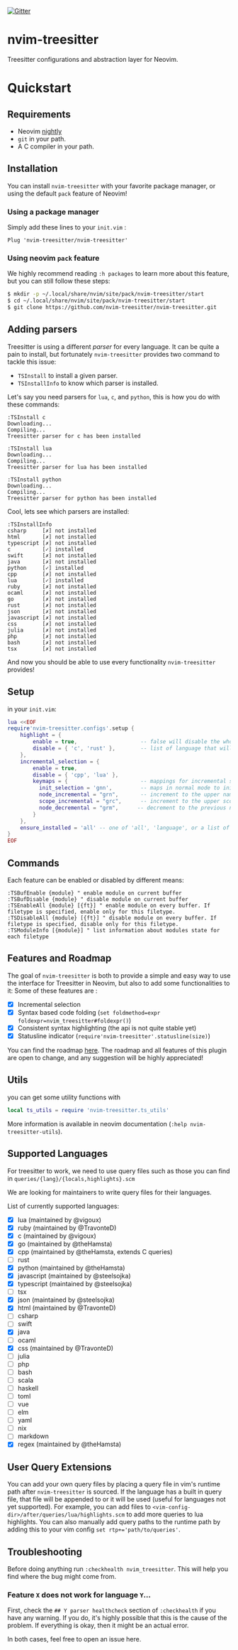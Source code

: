 [![Gitter](https://badges.gitter.im/nvim-treesitter/community.svg)](https://gitter.im/nvim-treesitter/community?utm_source=badge&utm_medium=badge&utm_campaign=pr-badge)
# nvim-treesitter
Treesitter configurations and abstraction layer for Neovim.

# Quickstart

## Requirements
  - Neovim [nightly](https://github.com/neovim/neovim#install-from-source)
  - `git` in your path.
  - A C compiler in your path.

## Installation

You can install `nvim-treesitter` with your favorite package manager, or using the default `pack` feature of Neovim!

### Using a package manager

Simply add these lines to your `init.vim` :
```vim
Plug 'nvim-treesitter/nvim-treesitter'
```

### Using neovim `pack` feature

We highly recommend reading `:h packages` to learn more about this feature, but you can still follow these steps:
```sh
$ mkdir -p ~/.local/share/nvim/site/pack/nvim-treesitter/start
$ cd ~/.local/share/nvim/site/pack/nvim-treesitter/start
$ git clone https://github.com/nvim-treesitter/nvim-treesitter.git
```

## Adding parsers

Treesitter is using a different _parser_ for every language. It can be quite a pain to install, but fortunately `nvim-treesitter` 
provides two command to tackle this issue:
  - `TSInstall` to install a given parser.
  - `TSInstallInfo` to know which parser is installed.

Let's say you need parsers for `lua`, `c`, and `python`, this is how you do with these commands:
```vim
:TSInstall c
Downloading...
Compiling...
Treesitter parser for c has been installed

:TSInstall lua
Downloading...
Compiling...
Treesitter parser for lua has been installed

:TSInstall python
Downloading...
Compiling...
Treesitter parser for python has been installed
```

Cool, lets see which parsers are installed:
```vim
:TSInstallInfo
csharp     [✗] not installed
html       [✗] not installed
typescript [✗] not installed
c          [✓] installed
swift      [✗] not installed
java       [✗] not installed
python     [✓] installed
cpp        [✗] not installed
lua        [✓] installed
ruby       [✗] not installed
ocaml      [✗] not installed
go         [✗] not installed
rust       [✗] not installed
json       [✗] not installed
javascript [✗] not installed
css        [✗] not installed
julia      [✗] not installed
php        [✗] not installed
bash       [✗] not installed
tsx        [✗] not installed
```

And now you should be able to use every functionality `nvim-treesitter` provides!

## Setup

in your `init.vim`:

```lua
lua <<EOF
require'nvim-treesitter.configs'.setup {
    highlight = {
        enable = true,                    -- false will disable the whole extension
        disable = { 'c', 'rust' },        -- list of language that will be disabled
    },
    incremental_selection = {
        enable = true,
        disable = { 'cpp', 'lua' },
        keymaps = {                       -- mappings for incremental selection (visual mappings)
          init_selection = 'gnn',         -- maps in normal mode to init the node/scope selection
          node_incremental = "grn",       -- increment to the upper named parent
          scope_incremental = "grc",      -- increment to the upper scope (as defined in locals.scm)
          node_decremental = "grm",      -- decrement to the previous node
        }
    },
    ensure_installed = 'all' -- one of 'all', 'language', or a list of languages
}
EOF
```

## Commands

Each feature can be enabled or disabled by different means:
```vim
:TSBufEnable {module} " enable module on current buffer
:TSBufDisable {module} " disable module on current buffer
:TSEnableAll {module} [{ft}] " enable module on every buffer. If filetype is specified, enable only for this filetype.
:TSDisableAll {module} [{ft}] " disable module on every buffer. If filetype is specified, disable only for this filetype.
:TSModuleInfo [{module}] " list information about modules state for each filetype
```

## Features and Roadmap

The goal of `nvim-treesitter` is both to provide a simple and easy way to use the interface for Treesitter in Neovim,
but also to add some functionalities to it:
Some of these features are :
  - [x] Incremental selection
  - [x] Syntax based code folding (`set foldmethod=expr foldexpr=nvim_treesitter#foldexpr()`)
  - [x] Consistent syntax highlighting (the api is not quite stable yet)
  - [x] Statusline indicator (`require'nvim-treesitter'.statusline(size)`)

You can find the roadmap [here](https://github.com/nvim-treesitter/nvim-treesitter/projects/1).
The roadmap and all features of this plugin are open to change, and any suggestion will be highly appreciated!

## Utils

you can get some utility functions with
```lua
local ts_utils = require 'nvim-treesitter.ts_utils'
```
More information is available in neovim documentation (`:help nvim-treesitter-utils`).

## Supported Languages

For treesitter to work, we need to use query files such as those you can find in `queries/{lang}/{locals,highlights}.scm`

We are looking for maintainers to write query files for their languages.

List of currently supported languages:
- [x] lua  (maintained by @vigoux)
- [x] ruby (maintained by @TravonteD)
- [x] c (maintained by @vigoux)
- [x] go (maintained by @theHamsta)
- [x] cpp (maintained by @theHamsta, extends C queries)
- [ ] rust
- [x] python (maintained by @theHamsta)
- [x] javascript (maintained by @steelsojka)
- [x] typescript (maintained by @steelsojka)
- [ ] tsx
- [x] json (maintained by @steelsojka)
- [x] html (maintained by @TravonteD)
- [ ] csharp
- [ ] swift
- [x] java
- [ ] ocaml
- [x] css (maintained by @TravonteD)
- [ ] julia
- [ ] php
- [ ] bash
- [ ] scala
- [ ] haskell
- [ ] toml
- [ ] vue
- [ ] elm
- [ ] yaml
- [ ] nix
- [ ] markdown
- [x] regex (maintained by @theHamsta)

## User Query Extensions

You can add your own query files by placing a query file in vim's runtime path after `nvim-treesitter` is sourced.
If the language has a built in query file, that file will be appended to or it will be used (useful for languages not yet supported).
For example, you can add files to `<vim-config-dir>/after/queries/lua/highlights.scm` to add more queries to lua highlights.
You can also manually add query paths to the runtime path by adding this to your vim config `set rtp+='path/to/queries'`.

## Troubleshooting
Before doing anything run `:checkhealth nvim_treesitter`. This will help you find where the bug might come from.

### Feature `X` does not work for language `Y`...
First, check the `## Y parser healthcheck` section of `:checkhealth` if you have any warning.
If you do, it's highly possible that this is the cause of the problem.
If everything is okay, then it might be an actual error.

In both cases, feel free to open an issue here.
